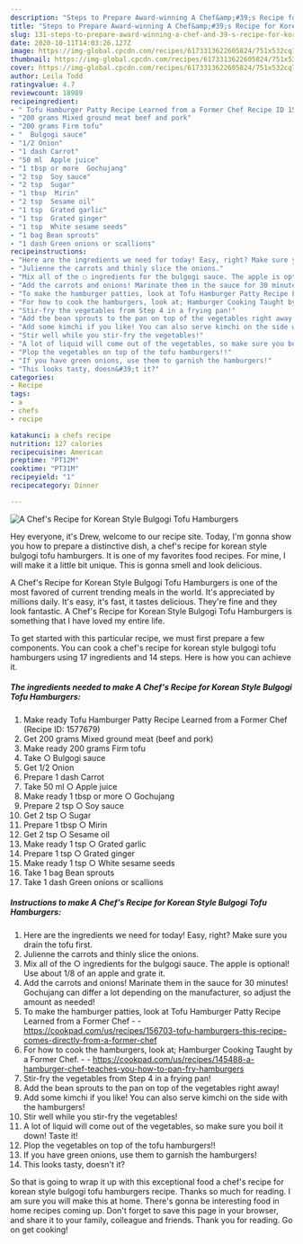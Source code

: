 ```yaml
---
description: "Steps to Prepare Award-winning A Chef&amp;#39;s Recipe for Korean Style Bulgogi Tofu Hamburgers"
title: "Steps to Prepare Award-winning A Chef&amp;#39;s Recipe for Korean Style Bulgogi Tofu Hamburgers"
slug: 131-steps-to-prepare-award-winning-a-chef-and-39-s-recipe-for-korean-style-bulgogi-tofu-hamburgers
date: 2020-10-11T14:03:26.127Z
image: https://img-global.cpcdn.com/recipes/6173313622605824/751x532cq70/a-chefs-recipe-for-korean-style-bulgogi-tofu-hamburgers-recipe-main-photo.jpg
thumbnail: https://img-global.cpcdn.com/recipes/6173313622605824/751x532cq70/a-chefs-recipe-for-korean-style-bulgogi-tofu-hamburgers-recipe-main-photo.jpg
cover: https://img-global.cpcdn.com/recipes/6173313622605824/751x532cq70/a-chefs-recipe-for-korean-style-bulgogi-tofu-hamburgers-recipe-main-photo.jpg
author: Leila Todd
ratingvalue: 4.7
reviewcount: 18989
recipeingredient:
- " Tofu Hamburger Patty Recipe Learned from a Former Chef Recipe ID 1577679"
- "200 grams Mixed ground meat beef and pork"
- "200 grams Firm tofu"
- "  Bulgogi sauce"
- "1/2 Onion"
- "1 dash Carrot"
- "50 ml  Apple juice"
- "1 tbsp or more  Gochujang"
- "2 tsp  Soy sauce"
- "2 tsp  Sugar"
- "1 tbsp  Mirin"
- "2 tsp  Sesame oil"
- "1 tsp  Grated garlic"
- "1 tsp  Grated ginger"
- "1 tsp  White sesame seeds"
- "1 bag Bean sprouts"
- "1 dash Green onions or scallions"
recipeinstructions:
- "Here are the ingredients we need for today! Easy, right? Make sure you drain the tofu first."
- "Julienne the carrots and thinly slice the onions."
- "Mix all of the ○ ingredients for the bulgogi sauce. The apple is optional! Use about 1/8 of an apple and grate it."
- "Add the carrots and onions! Marinate them in the sauce for 30 minutes! Gochujang can differ a lot depending on the manufacturer, so adjust the amount as needed!"
- "To make the hamburger patties, look at Tofu Hamburger Patty Recipe Learned from a Former Chef  https://cookpad.com/us/recipes/156703-tofu-hamburgers-this-recipe-comes-directly-from-a-former-chef"
- "For how to cook the hamburgers, look at; Hamburger Cooking Taught by a Former Chef.  https://cookpad.com/us/recipes/145488-a-hamburger-chef-teaches-you-how-to-pan-fry-hamburgers"
- "Stir-fry the vegetables from Step 4 in a frying pan!"
- "Add the bean sprouts to the pan on top of the vegetables right away!"
- "Add some kimchi if you like! You can also serve kimchi on the side with the hamburgers!"
- "Stir well while you stir-fry the vegetables!"
- "A lot of liquid will come out of the vegetables, so make sure you boil it down! Taste it!"
- "Plop the vegetables on top of the tofu hamburgers!!"
- "If you have green onions, use them to garnish the hamburgers!"
- "This looks tasty, doesn&#39;t it?"
categories:
- Recipe
tags:
- a
- chefs
- recipe

katakunci: a chefs recipe 
nutrition: 127 calories
recipecuisine: American
preptime: "PT12M"
cooktime: "PT31M"
recipeyield: "1"
recipecategory: Dinner

---
```



![A Chef&#39;s Recipe for Korean Style Bulgogi Tofu Hamburgers](https://img-global.cpcdn.com/recipes/6173313622605824/751x532cq70/a-chefs-recipe-for-korean-style-bulgogi-tofu-hamburgers-recipe-main-photo.jpg)

Hey everyone, it's Drew, welcome to our recipe site. Today, I'm gonna show you how to prepare a distinctive dish, a chef&#39;s recipe for korean style bulgogi tofu hamburgers. It is one of my favorites food recipes. For mine, I will make it a little bit unique. This is gonna smell and look delicious.

A Chef&#39;s Recipe for Korean Style Bulgogi Tofu Hamburgers is one of the most favored of current trending meals in the world. It's appreciated by millions daily. It's easy, it's fast, it tastes delicious. They're fine and they look fantastic. A Chef&#39;s Recipe for Korean Style Bulgogi Tofu Hamburgers is something that I have loved my entire life.




To get started with this particular recipe, we must first prepare a few components. You can cook a chef&#39;s recipe for korean style bulgogi tofu hamburgers using 17 ingredients and 14 steps. Here is how you can achieve it.

<!--inarticleads1-->

##### The ingredients needed to make A Chef&#39;s Recipe for Korean Style Bulgogi Tofu Hamburgers:

1. Make ready  Tofu Hamburger Patty Recipe Learned from a Former Chef (Recipe ID: 1577679)
1. Get 200 grams Mixed ground meat (beef and pork)
1. Make ready 200 grams Firm tofu
1. Take  ○ Bulgogi sauce
1. Get 1/2 Onion
1. Prepare 1 dash Carrot
1. Take 50 ml ○ Apple juice
1. Make ready 1 tbsp or more ○ Gochujang
1. Prepare 2 tsp ○ Soy sauce
1. Get 2 tsp ○ Sugar
1. Prepare 1 tbsp ○ Mirin
1. Get 2 tsp ○ Sesame oil
1. Make ready 1 tsp ○ Grated garlic
1. Prepare 1 tsp ○ Grated ginger
1. Make ready 1 tsp ○ White sesame seeds
1. Take 1 bag Bean sprouts
1. Take 1 dash Green onions or scallions




<!--inarticleads2-->

##### Instructions to make A Chef&#39;s Recipe for Korean Style Bulgogi Tofu Hamburgers:

1. Here are the ingredients we need for today! Easy, right? Make sure you drain the tofu first.
1. Julienne the carrots and thinly slice the onions.
1. Mix all of the ○ ingredients for the bulgogi sauce. The apple is optional! Use about 1/8 of an apple and grate it.
1. Add the carrots and onions! Marinate them in the sauce for 30 minutes! Gochujang can differ a lot depending on the manufacturer, so adjust the amount as needed!
1. To make the hamburger patties, look at Tofu Hamburger Patty Recipe Learned from a Former Chef -  - https://cookpad.com/us/recipes/156703-tofu-hamburgers-this-recipe-comes-directly-from-a-former-chef
1. For how to cook the hamburgers, look at; Hamburger Cooking Taught by a Former Chef. -  - https://cookpad.com/us/recipes/145488-a-hamburger-chef-teaches-you-how-to-pan-fry-hamburgers
1. Stir-fry the vegetables from Step 4 in a frying pan!
1. Add the bean sprouts to the pan on top of the vegetables right away!
1. Add some kimchi if you like! You can also serve kimchi on the side with the hamburgers!
1. Stir well while you stir-fry the vegetables!
1. A lot of liquid will come out of the vegetables, so make sure you boil it down! Taste it!
1. Plop the vegetables on top of the tofu hamburgers!!
1. If you have green onions, use them to garnish the hamburgers!
1. This looks tasty, doesn&#39;t it?




So that is going to wrap it up with this exceptional food a chef&#39;s recipe for korean style bulgogi tofu hamburgers recipe. Thanks so much for reading. I am sure you will make this at home. There's gonna be interesting food in home recipes coming up. Don't forget to save this page in your browser, and share it to your family, colleague and friends. Thank you for reading. Go on get cooking!
